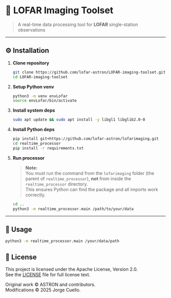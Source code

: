 # 🌌 LOFAR Imaging Toolset

> A real-time data processing tool for **LOFAR** single-station observations

---

## ⚙️ Installation

1. **Clone repository**

   ```bash
   git clone https://github.com/lofar-astron/LOFAR-imaging-toolset.git
   cd LOFAR-imaging-toolset
   ```

2. **Setup Python venv**

   ```bash
   python3 -m venv envLofar
   source envLofar/bin/activate
   ```

3. **Install system deps**

   ```bash
   sudo apt update && sudo apt install -y libgl1 libglib2.0-0
   ```

4. **Install Python deps**

   ```bash
   pip install git+https://github.com/lofar-astron/lofarimaging.git
   cd realtime_processor
   pip install -r requirements.txt
   ```

5. **Run processor**

   > **Note:**  
   > You must run the command from the `lofarimaging` folder (the parent of `realtime_processor`), **not** from inside the `realtime_processor` directory.  
   > This ensures Python can find the package and all imports work correctly.
   ```bash
   cd ..
   python3 -m realtime_processor.main /path/to/your/data
   ```

---

## 🚀 Usage
```bash
python3 -m realtime_processor.main /your/data/path
```

## 📄 License
This project is licensed under the Apache License, Version 2.0.  
See the [LICENSE](./LICENSE) file for full license text.

Original work © ASTRON and contributors.  
Modifications © 2025 Jorge Cuello.